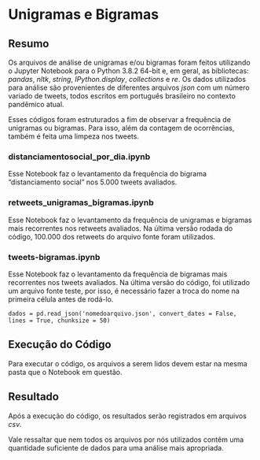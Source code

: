 # Unigramas e Bigramas

## Resumo
Os arquivos de análise de unigramas e/ou bigramas foram feitos utilizando o Jupyter Notebook para o Python 3.8.2 64-bit e, em geral, as bibliotecas: *pandas*, *nltk*, *string*, *IPython.display*, *collections* e *re*. Os dados utilizados para análise são provenientes de diferentes arquivos *json* com um número variado de tweets, todos escritos em português brasileiro no contexto pandêmico atual.

Esses códigos foram estruturados a fim de observar a frequência de unigramas ou bigramas. Para isso, além da contagem de ocorrências, também é feita uma limpeza nos tweets.

### distanciamentosocial_por_dia.ipynb
Esse Notebook faz o levantamento da frequência do bigrama “distanciamento social” nos 5.000 tweets avaliados.

### retweets_unigramas_bigramas.ipynb
Esse Notebook faz o levantamento da frequência de unigramas e bigramas mais recorrentes nos retweets avaliados. Na última versão rodada do código, 100.000 dos retweets do arquivo fonte foram utilizados.

### tweets-bigramas.ipynb
Esse Notebook faz o levantamento da frequência de bigramas mais recorrentes nos tweets avaliados. Na última versão do código, foi utilizado um arquivo fonte teste, por isso, é necessário fazer a troca do nome na primeira célula antes de rodá-lo.

```
dados = pd.read_json('nomedoarquivo.json', convert_dates = False, lines = True, chunksize = 50)
```

## Execução do Código
Para executar o código, os arquivos a serem lidos devem estar na mesma pasta que o Notebook em questão.

## Resultado
Após a execução do código, os resultados serão registrados em arquivos *csv*.

Vale ressaltar que nem todos os arquivos por nós utilizados contêm uma quantidade suficiente de dados para uma análise mais apropriada.
